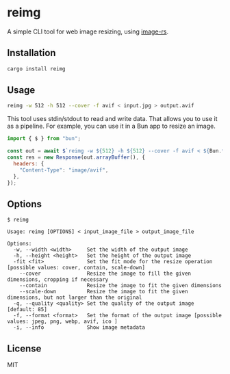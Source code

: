 # reimg

A simple CLI tool for web image resizing, using [image-rs](https://github.com/image-rs/image).

## Installation

```bash
cargo install reimg
```

## Usage

```bash
reimg -w 512 -h 512 --cover -f avif < input.jpg > output.avif
```

This tool uses stdin/stdout to read and write data. That allows you to use it as a pipeline. For example, you can use it in a Bun app to resize an image.

```js
import { $ } from "bun";

const out = await $`reimg -w ${512} -h ${512} --cover -f avif < ${Bun.file("input.jpg")}`;
const res = new Response(out.arrayBuffer(), {
  headers: {
    "Content-Type": "image/avif",
  },
});
```

## Options

```
$ reimg

Usage: reimg [OPTIONS] < input_image_file > output_image_file

Options:
  -w, --width <width>     Set the width of the output image
  -h, --height <height>   Set the height of the output image
  -fit <fit>              Set the fit mode for the resize operation [possible values: cover, contain, scale-down]
    --cover               Resize the image to fill the given dimensions, cropping if necessary
    --contain             Resize the image to fit the given dimensions
    --scale-down          Resize the image to fit the given dimensions, but not larger than the original
  -q, --quality <quality> Set the quality of the output image [default: 85]
  -f, --format <format>   Set the format of the output image [possible values: jpeg, png, webp, avif, ico ]
  -i, --info              Show image metadata
```

## License

MIT
